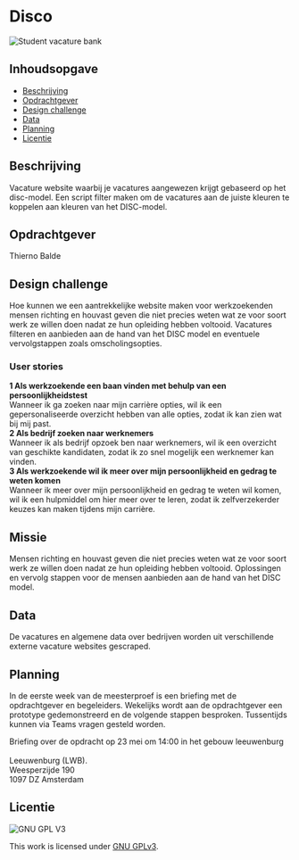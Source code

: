 # Disco

![Student vacature bank](https://www.marketing91.com/wp-content/uploads/2020/07/What-is-DiSC-Model.jpg)

## Inhoudsopgave
  * [Beschrijving](#beschrijving)
  * [Opdrachtgever](#opdrachtgever)
  * [Design challenge](#design-challege)
  * [Data](#data)
  * [Planning](#planning)
  * [Licentie](#licentie)

## Beschrijving
Vacature website waarbij je vacatures aangewezen krijgt gebaseerd op het disc-model. Een script filter maken om de vacatures aan de juiste kleuren te koppelen aan kleuren van het DISC-model. 

## Opdrachtgever
Thierno Balde

## Design challenge
Hoe kunnen we een aantrekkelijke website maken voor werkzoekenden mensen richting en houvast geven die niet precies weten wat ze voor soort werk ze willen doen nadat ze hun opleiding hebben voltooid. Vacatures filteren en aanbieden aan de hand van het DISC model en eventuele vervolgstappen zoals omscholingsopties.

### User stories
<b>1 Als werkzoekende een baan vinden met behulp van een persoonlijkheidstest</b> <br>
Wanneer ik ga zoeken naar mijn carrière opties, wil ik een gepersonaliseerde overzicht hebben van alle opties, zodat ik kan zien wat bij mij past. <br>
<b>2 Als bedrijf zoeken naar werknemers</b><br>
Wanneer ik als bedrijf opzoek ben naar werknemers, wil ik een overzicht van geschikte kandidaten, zodat ik zo snel mogelijk een werknemer kan vinden.<br>
<b>3 Als werkzoekende wil ik meer over mijn persoonlijkheid en gedrag te weten komen</b><br>
Wanneer ik meer over mijn persoonlijkheid en gedrag te weten wil komen, wil ik een hulpmiddel om hier meer over te leren, zodat ik zelfverzekerder keuzes kan maken tijdens mijn carrière. 

## Missie
Mensen richting en houvast geven die niet precies weten wat ze voor soort werk ze willen doen nadat ze hun opleiding hebben voltooid. Oplossingen en vervolg stappen voor de mensen aanbieden aan de hand van het DISC model.

## Data
De vacatures en algemene data over bedrijven worden uit verschillende externe vacature websites gescraped. 

## Planning
In de eerste week van de meesterproef is een briefing met de opdrachtgever en begeleiders. Wekelijks wordt aan de opdrachtgever een prototype gedemonstreerd en de volgende stappen besproken. Tussentijds kunnen via Teams vragen gesteld worden.

Briefing over de opdracht op 23 mei om 14:00 in het gebouw leeuwenburg <br><br> Leeuwenburg (LWB). <br>
Weesperzijde 190 <br>
1097 DZ Amsterdam 


## Licentie

![GNU GPL V3](https://www.gnu.org/graphics/gplv3-127x51.png)

This work is licensed under [GNU GPLv3](./LICENSE).
